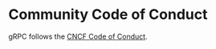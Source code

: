 # Community Code of Conduct

gRPC follows the [CNCF Code of Conduct](https://github.com/cncf/foundation/blob/master/code-of-conduct.md).

